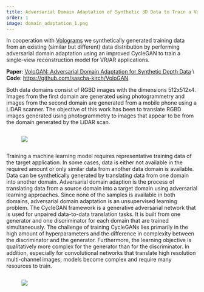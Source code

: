 ```yaml
---
title: Adversarial Domain Adaptation of Synthetic 3D Data to Train a Volumetric Video Generator Model
order: 1
image: domain_adaptation_1.png
---
```


In cooperation with <a href="https://www.volograms.com/" target="_blank">Volograms</a> we synthetically generated 
training data from an existing (similar but different) data distribution by performing adversarial domain adaptation using an improved CycleGAN 
to train a single-view reconstruction model for VR/AR applications. 

**Paper**: <a href="https://arxiv.org/abs/2207.09204" target="_blank">VoloGAN: Adversarial Domain Adaptation for Synthetic Depth Data</a> \\
**Code**: <a href="https://github.com/sascha-kirch/VoloGAN" target="_blank">https://github.com/sascha-kirch/VoloGAN</a> 

Both data domains consist of RGBD images with the dimensions 512x512x4. Images from the first domain are generated using photogrammetry and 
images from the second domain are generated from a mobile phone using a LiDAR scanner. The objective of this work has been to translate RGBD images generated using 
photogrammetry to images that appear to be from the domain generated by the LiDAR scan. 

<div class="column is-half is-offset-one-quarter">
<figure class="image">
<img src="{{site.baseurl}}/assets/images/domain_adaptation_2.png" >
</figure>
</div>

Training a machine learning model requires representative training data of the target application. In some cases, data is either not available in the required amount 
or only similar data from another data domain is available. Data can be synthetically generated by translating data from one domain into another domain. Adversarial 
domain adaption is the process of translating data from a source domain into a target domain using adversarial learning approaches. Since none of the samples is 
available in both domains, adversarial domain adaptation is an unsupervised learning problem. The CycleGAN framework is a generative adversarial network that is 
used for unpaired data-to-data translation tasks. It is built from one generator and one discriminator for each domain that are trained simultaneously. 
The challenge of training CycleGANs lies primarily in the high amount of hyperparameters and the difference in complexity between the discriminator and the generator. 
Furthermore, the learning objective is qualitatively more complex for the generator than for the discriminator. In addition, especially for convolutional networks 
that translate high resolution multi-channel images, models become complex and require many resources to train.

<div class="column is-half is-offset-one-quarter">
<figure class="image">
<img src="{{site.baseurl}}/assets/images/{{page.image}}" >
</figure>
</div>

